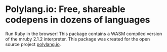 # Polylang.io: Free, shareable codepens in dozens of languages
Run Ruby in the browser! This package contains a WASM compiled version of the mruby 2.1.2 interpreter. This package was created for the open source project [polylang.io](https://polylang.io).
